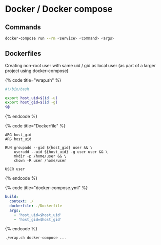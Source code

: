 # Docker / Docker compose

## Commands

```bash
docker-compose run --rm <service> <command> <args>
```

## Dockerfiles

Creating non-root user with same uid / gid as local user \(as part of a larger project using docker-compose\)

{% code title="wrap.sh" %}
```bash
#!/bin/bash

export host_uid=$(id -u)
export host_gid=$(id -g)
$@
```
{% endcode %}

{% code title="Dockerfile" %}
```text
ARG host_gid
ARG host_uid

RUN groupadd --gid ${host_gid} user && \
    useradd --uid ${host_uid} -g user user && \
    mkdir -p /home/user && \
    chown -R user /home/user
    
USER user
```
{% endcode %}

{% code title="docker-compose.yml" %}
```yaml
build:
  context: ./
  dockerfile: ./Dockerfile
  args:
    - 'host_uid=$host_uid'
    - 'host_gid=$host_gid'
```
{% endcode %}

```bash
./wrap.sh docker-compose ...
```

